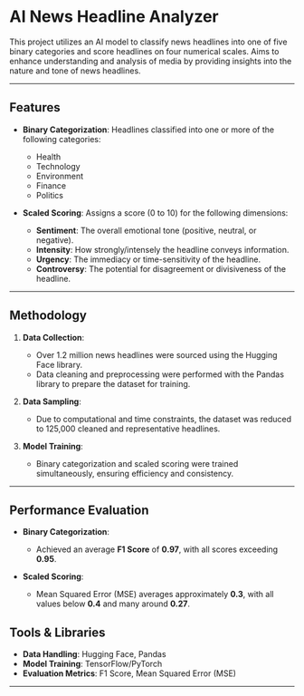 
# AI News Headline Analyzer

This project utilizes an AI model to classify news headlines into one of five binary categories and score headlines on four numerical scales. Aims to enhance understanding and analysis of media by providing insights into the nature and tone of news headlines.

---

## Features

- **Binary Categorization**: Headlines classified into one or more of the following categories:
  - Health
  - Technology
  - Environment
  - Finance
  - Politics

- **Scaled Scoring**: Assigns a score (0 to 10) for the following dimensions:
  - **Sentiment**: The overall emotional tone (positive, neutral, or negative).
  - **Intensity**: How strongly/intensely the headline conveys information.
  - **Urgency**: The immediacy or time-sensitivity of the headline.
  - **Controversy**: The potential for disagreement or divisiveness of the headline.

---

## Methodology

1. **Data Collection**:
   - Over 1.2 million news headlines were sourced using the Hugging Face library.
   - Data cleaning and preprocessing were performed with the Pandas library to prepare the dataset for training.

2. **Data Sampling**:
   - Due to computational and time constraints, the dataset was reduced to 125,000 cleaned and representative headlines.

3. **Model Training**:
   - Binary categorization and scaled scoring were trained simultaneously, ensuring efficiency and consistency.

---

## Performance Evaluation

- **Binary Categorization**:
  - Achieved an average **F1 Score** of **0.97**, with all scores exceeding **0.95**.
  
- **Scaled Scoring**:
  - Mean Squared Error (MSE) averages approximately **0.3**, with all values below **0.4** and many around **0.27**.


## Tools & Libraries

- **Data Handling**: Hugging Face, Pandas
- **Model Training**: TensorFlow/PyTorch
- **Evaluation Metrics**: F1 Score, Mean Squared Error (MSE)
  
---
